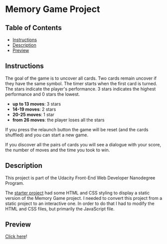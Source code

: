 # Memory Game Project
## Table of Contents

* [Instructions](#instructions)
* [Description](#description)
* [Preview](#preview)

## Instructions

The goal of the game is to uncover all cards. Two cards remain uncover if they have the same symbol. 
The timer starts when the first card is turned. 
The stars indicate the player's performance. 3 stars indicates the highest performance and 0 stars the lowest.

- **up to 13 moves**: 3 stars
- **14-19 moves**: 2 stars
- **20-25 moves**: 1 star
- **from 26 moves**: the player loses all the stars

If you press the relaunch button the game will be reset (and the cards shuffled) and you can start a new game.

If you discover all the pairs of cards you will see a dialogue with your score, the number of moves and the time you took to win.

## Description

This project is part of the Udacity Front-End Web Developer Nanodegree Program.

The [starter project](https://github.com/udacity/fend-project-memory-game) had some HTML and CSS styling to display a static version of the Memory Game project. 
I needed to convert this project from a static project to an interactive one. In order to do that I had to modify the HTML and CSS files, but primarily the JavaScript file.

## Preview

[Click here](https://htmlpreview.github.io/?https://github.com/ChiaraTorta/memory-game-fend-project/blob/master/index.html)!





